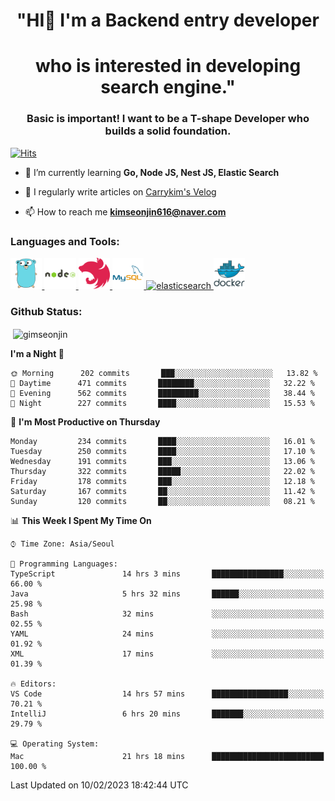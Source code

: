 <h1 align="center">"HI👋 I'm a Backend entry developer </h1>
<h1 align="center"> who is interested in developing search engine."</h1>
<h3 align="center">Basic is important! I want to be a T-shape Developer who builds a solid foundation.</h3>

[![Hits](https://hits.seeyoufarm.com/api/count/incr/badge.svg?url=https%3A%2F%2Fgithub.com%2Fgimseonjin&count_bg=%2318BFE5&title_bg=%23555555&icon=ko-fi.svg&icon_color=%23E7E7E7&title=hits&edge_flat=false)](https://hits.seeyoufarm.com)

- 🌱 I’m currently learning **Go, Node JS, Nest JS, Elastic Search**

- 📝 I regularly write articles on [Carrykim's Velog](https://velog.io/@carrykim)

- 📫 How to reach me **kimseonjin616@naver.com**


<h3 align="left">Languages and Tools:</h3>
<p align="left"> 
<a href="https://golang.org" target="_blank" rel="noreferrer"> <img src="https://raw.githubusercontent.com/devicons/devicon/master/icons/go/go-original.svg" alt="go" width="10%" height="10%"/> </a>
<a href="https://nodejs.org" target="_blank" rel="noreferrer"> <img src="https://raw.githubusercontent.com/devicons/devicon/master/icons/nodejs/nodejs-original-wordmark.svg" alt="nodejs" width="10%" height="10%"/> </a> <a></a>
<a href="https://nestjs.com/" target="_blank" rel="noreferrer"> <img src="https://raw.githubusercontent.com/devicons/devicon/master/icons/nestjs/nestjs-plain.svg" alt="nestjs" width="10%" height="10%"/> </a> 
<a href="https://www.mysql.com/" target="_blank" rel="noreferrer"> <img src="https://raw.githubusercontent.com/devicons/devicon/master/icons/mysql/mysql-original-wordmark.svg" alt="mysql" width="10%" height="10%"/>  </a>
 <a href="https://www.elastic.co" target="_blank" rel="noreferrer"> <img src="https://www.vectorlogo.zone/logos/elastic/elastic-icon.svg" alt="elasticsearch" width="10%" height="10%"/> </a> 
 <a href="https://www.docker.com/" target="_blank" rel="noreferrer"> <img src="https://raw.githubusercontent.com/devicons/devicon/master/icons/docker/docker-original-wordmark.svg" alt="docker" width="10%" height="10%"/> </a>
</p>


<h3 align="left">Github Status:</h3>
<p align="left">
 <p>&nbsp;<img align="center" src="https://github-readme-stats.vercel.app/api?username=gimseonjin&show_icons=true&locale=en" alt="gimseonjin" /></p>
</p>


<!--START_SECTION:waka-->
**I'm a Night 🦉** 

```text
🌞 Morning      202 commits       ███░░░░░░░░░░░░░░░░░░░░░░   13.82 % 
🌆 Daytime      471 commits       ████████░░░░░░░░░░░░░░░░░   32.22 % 
🌃 Evening      562 commits       █████████░░░░░░░░░░░░░░░░   38.44 % 
🌙 Night        227 commits       ████░░░░░░░░░░░░░░░░░░░░░   15.53 % 

```
📅 **I'm Most Productive on Thursday** 

```text
Monday         234 commits       ████░░░░░░░░░░░░░░░░░░░░░   16.01 % 
Tuesday        250 commits       ████░░░░░░░░░░░░░░░░░░░░░   17.10 % 
Wednesday      191 commits       ███░░░░░░░░░░░░░░░░░░░░░░   13.06 % 
Thursday       322 commits       █████░░░░░░░░░░░░░░░░░░░░   22.02 % 
Friday         178 commits       ███░░░░░░░░░░░░░░░░░░░░░░   12.18 % 
Saturday       167 commits       ██░░░░░░░░░░░░░░░░░░░░░░░   11.42 % 
Sunday         120 commits       ██░░░░░░░░░░░░░░░░░░░░░░░   08.21 % 

```


📊 **This Week I Spent My Time On** 

```text
⌚︎ Time Zone: Asia/Seoul

💬 Programming Languages: 
TypeScript               14 hrs 3 mins       ████████████████░░░░░░░░░   66.00 % 
Java                     5 hrs 32 mins       ██████░░░░░░░░░░░░░░░░░░░   25.98 % 
Bash                     32 mins             ░░░░░░░░░░░░░░░░░░░░░░░░░   02.55 % 
YAML                     24 mins             ░░░░░░░░░░░░░░░░░░░░░░░░░   01.92 % 
XML                      17 mins             ░░░░░░░░░░░░░░░░░░░░░░░░░   01.39 % 

🔥 Editors: 
VS Code                  14 hrs 57 mins      █████████████████░░░░░░░░   70.21 % 
IntelliJ                 6 hrs 20 mins       ███████░░░░░░░░░░░░░░░░░░   29.79 % 

💻 Operating System: 
Mac                      21 hrs 18 mins      █████████████████████████   100.00 % 

```


 Last Updated on 10/02/2023 18:42:44 UTC
<!--END_SECTION:waka-->

